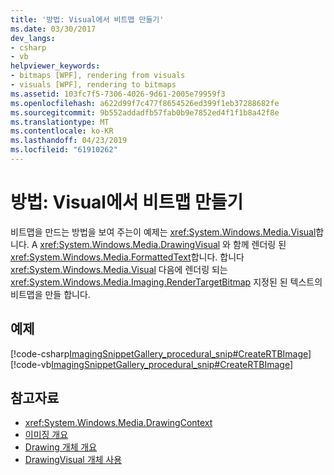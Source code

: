 ```yaml
---
title: '방법: Visual에서 비트맵 만들기'
ms.date: 03/30/2017
dev_langs:
- csharp
- vb
helpviewer_keywords:
- bitmaps [WPF], rendering from visuals
- visuals [WPF], rendering to bitmaps
ms.assetid: 103fc7f5-7306-4026-9d61-2005e79959f3
ms.openlocfilehash: a622d99f7c477f8654526ed399f1eb37288682fe
ms.sourcegitcommit: 9b552addadfb57fab0b9e7852ed4f1f1b8a42f8e
ms.translationtype: MT
ms.contentlocale: ko-KR
ms.lasthandoff: 04/23/2019
ms.locfileid: "61910262"
---
```

# <a name="how-to-create-a-bitmap-from-a-visual"></a>방법: Visual에서 비트맵 만들기
비트맵을 만드는 방법을 보여 주는이 예제는 <xref:System.Windows.Media.Visual>합니다. A <xref:System.Windows.Media.DrawingVisual> 와 함께 렌더링 된 <xref:System.Windows.Media.FormattedText>합니다. 합니다 <xref:System.Windows.Media.Visual> 다음에 렌더링 되는 <xref:System.Windows.Media.Imaging.RenderTargetBitmap> 지정된 된 텍스트의 비트맵을 만들 합니다.  
  
## <a name="example"></a>예제  
 [!code-csharp[ImagingSnippetGallery_procedural_snip#CreateRTBImage](~/samples/snippets/csharp/VS_Snippets_Wpf/ImagingSnippetGallery_procedural_snip/CSharp/RenderTargetBitmapExample.cs#creatertbimage)]
 [!code-vb[ImagingSnippetGallery_procedural_snip#CreateRTBImage](~/samples/snippets/visualbasic/VS_Snippets_Wpf/ImagingSnippetGallery_procedural_snip/VB/RenderTargetBitmapExample.vb#creatertbimage)]  
  
## <a name="see-also"></a>참고자료

- <xref:System.Windows.Media.DrawingContext>
- [이미징 개요](imaging-overview.md)
- [Drawing 개체 개요](drawing-objects-overview.md)
- [DrawingVisual 개체 사용](using-drawingvisual-objects.md)
